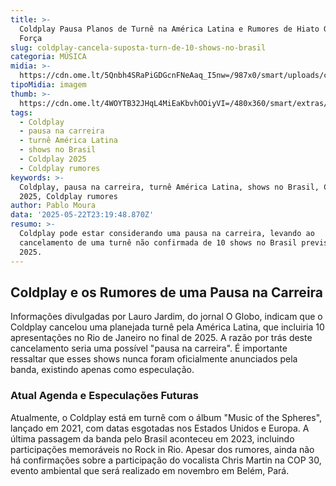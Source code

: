 ```yaml
---
title: >-
  Coldplay Pausa Planos de Turnê na América Latina e Rumores de Hiato Ganham
  Força
slug: coldplay-cancela-suposta-turn-de-10-shows-no-brasil
categoria: MÚSICA
midia: >-
  https://cdn.ome.lt/5Qnbh4SRaPiGDGcnFNeAaq_I5nw=/987x0/smart/uploads/conteudo/fotos/Design_sem_nome25.png
tipoMidia: imagem
thumb: >-
  https://cdn.ome.lt/4WOYTB32JHqL4MiEaKbvhOOiyVI=/480x360/smart/extras/conteudos/Design_sem_nome25.png
tags:
  - Coldplay
  - pausa na carreira
  - turnê América Latina
  - shows no Brasil
  - Coldplay 2025
  - Coldplay rumores
keywords: >-
  Coldplay, pausa na carreira, turnê América Latina, shows no Brasil, Coldplay
  2025, Coldplay rumores
author: Pablo Moura
data: '2025-05-22T23:19:48.870Z'
resumo: >-
  Coldplay pode estar considerando uma pausa na carreira, levando ao
  cancelamento de uma turnê não confirmada de 10 shows no Brasil prevista para
  2025.
---
```


## Coldplay e os Rumores de uma Pausa na Carreira

Informações divulgadas por Lauro Jardim, do jornal O Globo, indicam que o Coldplay cancelou uma planejada turnê pela América Latina, que incluiria 10 apresentações no Rio de Janeiro no final de 2025. A razão por trás deste cancelamento seria uma possível "pausa na carreira". É importante ressaltar que esses shows nunca foram oficialmente anunciados pela banda, existindo apenas como especulação.

### Atual Agenda e Especulações Futuras

Atualmente, o Coldplay está em turnê com o álbum "Music of the Spheres", lançado em 2021, com datas esgotadas nos Estados Unidos e Europa. A última passagem da banda pelo Brasil aconteceu em 2023, incluindo participações memoráveis no Rock in Rio. Apesar dos rumores, ainda não há confirmações sobre a participação do vocalista Chris Martin na COP 30, evento ambiental que será realizado em novembro em Belém, Pará.
